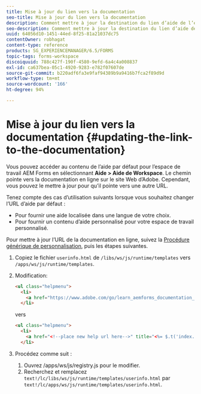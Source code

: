```yaml
---
title: Mise à jour du lien vers la documentation
seo-title: Mise à jour du lien vers la documentation
description: Comment mettre à jour la destination du lien d’aide de l’espace de travail dans l’espace de travail AEM Forms pour renvoyer à votre lien de documentation personnalisé.
seo-description: Comment mettre à jour la destination du lien d’aide de l’espace de travail dans l’espace de travail AEM Forms pour renvoyer à votre lien de documentation personnalisé.
uuid: 64056d10-1451-44ed-8f25-81a21037dc75
contentOwner: robhagat
content-type: reference
products: SG_EXPERIENCEMANAGER/6.5/FORMS
topic-tags: forms-workspace
discoiquuid: 788c427f-190f-4580-9efd-6a4c4a008837
exl-id: ca637bea-05c1-4920-9283-e782f07607de
source-git-commit: b220adf6fa3e9faf94389b9a9416b7fca2f89d9d
workflow-type: tm+mt
source-wordcount: '166'
ht-degree: 94%

---
```


# Mise à jour du lien vers la documentation {#updating-the-link-to-the-documentation}

Vous pouvez accéder au contenu de l’aide par défaut pour l’espace de travail AEM Forms en sélectionnant **Aide > Aide de Workspace**. Le chemin pointe vers la documentation en ligne sur le site Web d’Adobe. Cependant, vous pouvez le mettre à jour pour qu’il pointe vers une autre URL.

Tenez compte des cas d’utilisation suivants lorsque vous souhaitez changer l’URL d’aide par défaut :

* Pour fournir une aide localisée dans une langue de votre choix.
* Pour fournir un contenu d’aide personnalisé pour votre espace de travail personnalisé.

Pour mettre à jour l’URL de la documentation en ligne, suivez la [Procédure générique de personnalisation](/help/forms/using/generic-steps-html-workspace-customization.md), puis les étapes suivantes.

1. Copiez le fichier `userinfo.html` de `/libs/ws/js/runtime/templates` vers `/apps/ws/js/runtime/templates`.
1. Modification:

   ```html
   <ul class="helpmenu">
     <li>
       <a href="https://www.adobe.com/go/learn_aemforms_documentation_63" title="<%= $.t('index.header.dropdown.WorkspaceHelp')%>" target="_blank"><%= $.t('index.header.dropdown.WorkspaceHelp')%></a>
     </li>
   ```

   vers

   ```html
   <ul class="helpmenu">
     <li>
       <a href="<!--place new help url here-->" title="<%= $.t('index.header.dropdown.WorkspaceHelp')%>" target="_blank"><%= $.t('index.header.dropdown.WorkspaceHelp')%></a>
     </li>
   ```

1. Procédez comme suit :

   1. Ouvrez /apps/ws/js/registry.js pour le modifier.
   1. Recherchez et remplacez `text!/lc/libs/ws/js/runtime/templates/userinfo.html` par `text!/lc/apps/ws/js/runtime/templates/userinfo.html`.
